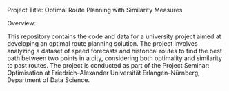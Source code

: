 Project Title: Optimal Route Planning with Similarity Measures

Overview:

This repository contains the code and data for a university project aimed at developing an optimal route planning solution. The project involves analyzing a dataset of speed forecasts and historical routes to find the best path between two points in a city, considering both optimality and similarity to past routes. The project is conducted as part of the Project Seminar: Optimisation at Friedrich–Alexander Universität Erlangen–Nürnberg, Department of Data Science.
